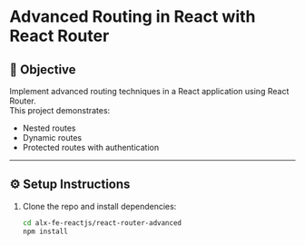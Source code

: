 # Advanced Routing in React with React Router

## 🎯 Objective
Implement advanced routing techniques in a React application using React Router.  
This project demonstrates:
- Nested routes
- Dynamic routes
- Protected routes with authentication

---

## ⚙️ Setup Instructions

1. Clone the repo and install dependencies:
   ```bash
   cd alx-fe-reactjs/react-router-advanced
   npm install
